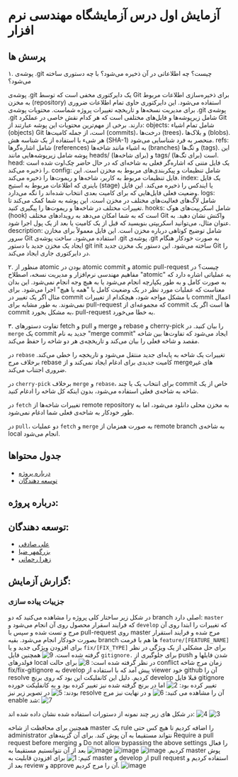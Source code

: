 # آزمایش اول درس آزمایشگاه مهندسی نرم افزار

## پرسش ها
۱. پوشه‌ی .git چیست؟ چه اطلاعاتی در آن ذخیره می‌شود؟ با چه دستوری ساخته می‌شود؟

پوشه‌ی .git یک دایرکتوری مخفی است که توسط Git برای ذخیره‌سازی اطلاعات مربوط به مخزن (repository) استفاده می‌شود. این دایرکتوری حاوی تمام اطلاعات ضروری برای مدیریت نسخه‌ها و تاریخچه تغییرات پروژه شماست.
محتویات پوشه‌ی .git
پوشه‌ی .git شامل زیرپوشه‌ها و فایل‌های مختلفی است که هر کدام نقش خاصی در عملکرد Git دارند. برخی از مهم‌ترین محتویات این پوشه عبارتند از:
objects: شامل تمام اشیاء (objects) Git است، از جمله کامیت‌ها (commits)، درخت‌ها (trees)، و بلاک‌ها (blobs). هر شیء با استفاده از یک شناسه هش (SHA-1) منحصر به فرد شناسایی می‌شود.
refs: شامل اشاره‌گرها (references) به اشیاء مانند شاخه‌ها (branches) و تگ‌ها (tags). این پوشه شامل زیرپوشه‌هایی مانند heads/ (برای شاخه‌ها) و tags/ (برای تگ‌ها) است.
head: یک فایل متنی که اشاره‌گر فعلی به شاخه‌ای که در حال حاضر چک‌اوت شده است را ذخیره می‌کند.
config: شامل تنظیمات و پیکربندی‌های مربوط به مخزن است. این فایل تنظیمات مربوط به کاربر، شاخه‌ها و ریموت‌ها را ذخیره می‌کند.
index: یک فایل باینری که اطلاعات مربوط به استیج (stage) یا ایندکس را ذخیره می‌کند. این فایل وضعیت فعلی فایل‌هایی که برای کامیت بعدی انتخاب شده‌اند را نگه می‌دارد.
logs: شامل لاگ‌های فعالیت‌های مختلف در مخزن است. این پوشه به شما کمک می‌کند تا تغییرات مختلف در شاخه‌ها و ریموت‌ها را پیگیری کنید.
hooks: شامل اسکریپت‌های هوک (hook) است که به شما امکان می‌دهد به رویدادهای مختلف Git واکنش نشان دهید. به عنوان مثال، می‌توانید اسکریپتی بنویسید که قبل از یک کامیت یا بعد از یک پول اجرا شود.
description: شامل توضیح کوتاهی درباره مخزن است. این فایل معمولاً برای مخازن سرور Git استفاده می‌شود.
ساخت پوشه‌ی .git
پوشه‌ی .git به صورت خودکار هنگام ایجاد یک مخزن جدید با دستور git init ساخته می‌شود. این دستور یک مخزن جدید Git را در دایرکتوری جاری ایجاد می‌کند.


۲. منظور از atomic بودن در atomic commit و atomic pull-request چیست؟
در مفاهیم مهندسی نرم‌افزار و مدیریت نسخه، اصطلاح "atomic" به عملیاتی اشاره دارد که به صورت کامل و به طور یکپارچه انجام می‌شود یا به هیچ وجه انجام نمی‌شود. این بدان معناست که عملیات مورد نظر در یک وضعیت کامل یا "همه یا هیچ" اجرا می‌شود. برای مثال اگر یک تغییر در commit با مشکل مواجه شود، هیچکدام از تغییرات commit اعمال نمی‌شوند. به طور مشابه برای pull-request که مجموعه‌ای از commit ها است اگر یک commit به مشکل بخورد، pull-request به خطا می‌خورد.


۳. تفاوت دستورهای fetch و pull و merge و rebase و cherry-pick را بیان کنید.
در `merge` یک commit جدید به نام "merge commit" ایجاد می‌شود که تفاوت‌ها بین شاخه مقصد و شاخه فعلی را بیان می‌کند و تاریخچه‌ی هر دو شاخه را حفظ می‌کند.

در `rebase` تغییرات یک شاخه به پایه‌ای جدید منتقل می‌شود و تاریخچه را خطی می‌کند. برخلاف مرج rebase  کامیت جدیدی برای ادغام ایجاد نمی‌کند و از merge‌های غیر ضروری اجتناب می‌کند.

در `cherry-pick` برخلاف `merge` و `rebase`، برای انتخاب یک یا چند commit خاص از یک شاخه به شاخه‌ی فعلی استفاده می‌شود، بدون اینکه کل شاخه را ادغام کنید.

در `fetch` تغییرات شاخه‌ها از remote repository به مخزن محلی دانلود می‌شود، اما به طور خودکار به شاخه‌ی فعلی شما ادغام نمی‌شود.

در `pull`، دو عملیات `fetch` و `merge` به صورت همزمان از remote branch به شاخه‌ی local انجام می‌شود.


## جدول محتواها
- [درباره پروژه](#About)
- [توسعه دهندگان](#Developers)

## درباره پروژه:

## توسعه دهندگان:
- [علی صادقی](a.sadeghiali@yahoo.com)
- [بزرگمهر ضیا](bozorgmehr1381@gmail.com)
- [زهرا رحمانی](Zahra.rahmaniez@gmail.com)

## گزارش آزمایش:
  
### جزییات پیاده سازی
در شکل زیر ساختار کلی پروژه را مشاهده می‌کنید که دو branch اصلی دارد: `master` که فرایند اسقرار محصول روی آن انجام می‌شود و `develop` که تغییرات را ابتدا روی آن مرج و تست شده و سپس با pull-request روی master مرج شده و فرایند استقرار بصورت خودکار انجام می‌شود. بقیه branch ها هم با فرمت `feature/[FEATURE_NAME]` برای افزودن ویژگی جدید و یا `fix/[FIX_TYPE]` برای حل مشکلی از یک ویژگی در نظر گرفته شده است.
![9](https://github.com/li-sadeghi/SE-Lab1/assets/79265024/80b8ee7b-7d32-4a15-9536-0dd260cb0fcc)
همچنین فایل `gitignore.` برای جلوگیری از push شدن فایلها و فولدرهای local در نظر گرفته شده است:
![8](https://github.com/li-sadeghi/SE-Lab1/assets/79265024/3ee1c83d-54bf-4fb4-9bbc-42af9bb1576b)
برای حالت conflict زمان مرج شاخه fix/fix-gitignore به develop پیش آمد که با استفاده از viewer خود github آن را resolve کردیم. دلیل این کانفلیکت این بود که روی برنچ develop قبلا فایل gitignore تغییر کرده بود:
![2](https://github.com/li-sadeghi/SE-Lab1/assets/79265024/0287cf08-1fb4-4dde-ae20-bc92b8690645)
اما در برنچ گرفته شده نیز تغییر کرده بود و به کانفلیکت خورده بودند:
![5](https://github.com/li-sadeghi/SE-Lab1/assets/79265024/38626c0b-affc-40ac-8345-9ac3598a30b6)
در تصویر زیر نیز resolve آن را مشاهده می کنید:
![6](https://github.com/li-sadeghi/SE-Lab1/assets/79265024/ed10d65e-dfd6-4de8-88ff-4452f6cca4c4)
و در نهایت نیز مرج enable شد:
![7](https://github.com/li-sadeghi/SE-Lab1/assets/79265024/4f04936b-0681-4920-ae7a-d8ec35ca05c5)

در شکل های زیر چند نمونه از دستورات استفاده شده نشان داده شده اند:
![4](https://github.com/li-sadeghi/SE-Lab1/assets/79265024/0c67a06b-03e0-4afb-9137-0c7466be35d0)
![3](https://github.com/li-sadeghi/SE-Lab1/assets/79265024/0e29e743-10f2-4cc4-aa60-beff61270c8c)

همچنین برای محافظت از شاخه master یک rule را اضافه کردیم تا هیچ کس حتی administrator نتواند مستقیما به آن پوش کند. برای آن گزینه‌های Require a pull request before merging و Do not allow bypassing the above settings را فعال کردیم.
![image](https://github.com/li-sadeghi/SE-Lab1/assets/79265024/c022a974-6c18-4c60-8494-6bdf108f2e79)
![image](https://github.com/li-sadeghi/SE-Lab1/assets/79265024/498b1223-fccd-4b44-8606-c743401e0d91)
![image](https://github.com/li-sadeghi/SE-Lab1/assets/79265024/4be44ac2-3bd7-41e4-8d65-974425c4323a)
بعد از آن نتوانستیم مستقیما به master پوش کنیم:
![1](https://github.com/li-sadeghi/SE-Lab1/assets/79265024/8f5dbb39-4a02-4159-b790-d388cab87536)
برای افزودن قابلیت به master و develop از pull request استفاده کردیم و بعد از review و approve آن را مرج کردیم.
![image](https://github.com/li-sadeghi/SE-Lab1/assets/79265024/00306a78-b2be-4e96-9f5e-9d760602ebdb)














